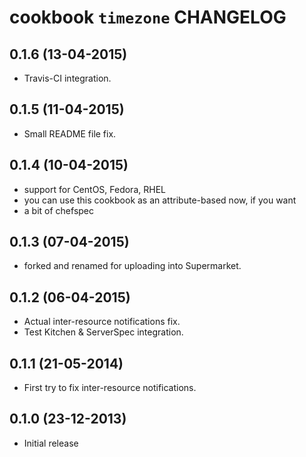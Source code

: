# cookbook `timezone` CHANGELOG

## 0.1.6 (13-04-2015)

* Travis-CI integration.

## 0.1.5 (11-04-2015)

* Small README file fix.

## 0.1.4 (10-04-2015)

* support for CentOS, Fedora, RHEL
* you can use this cookbook as an attribute-based now, if you want
* a bit of chefspec

## 0.1.3 (07-04-2015)

* forked and renamed for uploading into Supermarket.

## 0.1.2 (06-04-2015)

* Actual inter-resource notifications fix.
* Test Kitchen & ServerSpec integration.

## 0.1.1 (21-05-2014)

* First try to fix inter-resource notifications.

## 0.1.0 (23-12-2013)

* Initial release